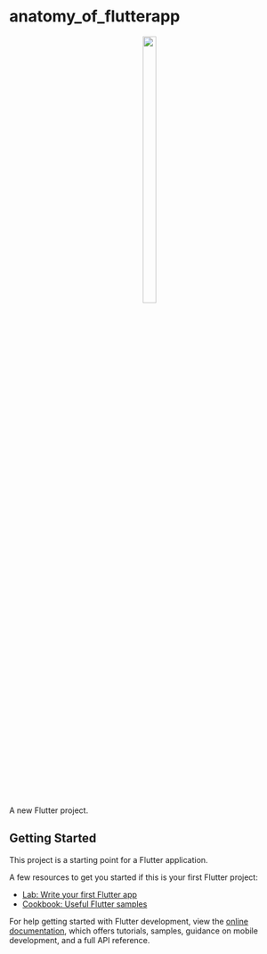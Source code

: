 # anatomy_of_flutterapp

<p align="center"> 
  <img src = "https://github.com/mayuuu05/anatomy_of_flutterapp/assets/149376263/fe8dbe92-c2a0-48c2-bba3-35f26fac98bf " width=22% height=35% >
</p>
  
A new Flutter project.

## Getting Started

This project is a starting point for a Flutter application.

A few resources to get you started if this is your first Flutter project:

- [Lab: Write your first Flutter app](https://docs.flutter.dev/get-started/codelab)
- [Cookbook: Useful Flutter samples](https://docs.flutter.dev/cookbook)

For help getting started with Flutter development, view the
[online documentation](https://docs.flutter.dev/), which offers tutorials,
samples, guidance on mobile development, and a full API reference.
